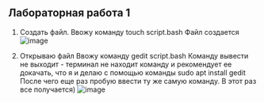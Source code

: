 ## Лабораторная работа 1

1. Cоздать файл.
   Ввожу команду
   touch script.bash
   Файл создается
![image](https://github.com/user-attachments/assets/832ee1d7-b20e-446e-b267-a30c0ee77735)


2. Открываю файл
   Ввожу команду
   gedit script.bash
   Команду вывести не выходит - терминал не находит команду и рекомендует ее докачать, что я и делаю с помощью команды
   sudo apt install gedit
   После чего еще раз пробую ввести ту же самую команду. В этот раз все получается)
![image](https://github.com/user-attachments/assets/582ed952-d869-4b88-a2a4-91edaa2ff3c4)
